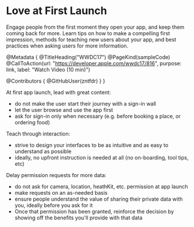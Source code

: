 # Love at First Launch

Engage people from the first moment they open your app, and keep them coming back for more. Learn tips on how to make a compelling first impression, methods for teaching new users about your app, and best practices when asking users for more information.

@Metadata {
   @TitleHeading("WWDC17")
   @PageKind(sampleCode)
   @CallToAction(url: "https://developer.apple.com/wwdc17/816", purpose: link, label: "Watch Video (10 min)")

   @Contributors {
      @GitHubUser(zntfdr)
   }
}



At first app launch, lead with great content:

- do not make the user start their journey with a sign-in wall
- let the user browse and use the app first
- ask for sign-in only when necessary (e.g. before booking a place, or ordering food)

Teach through interaction:

- strive to design your interfaces to be as intuitive and as easy to understand as possible
- ideally, no upfront instruction is needed at all (no on-boarding, tool tips, etc)

Delay permission requests for more data:

- do not ask for camera, location, heathKit, etc. permission at app launch
- make requests on an as-needed basis
- ensure people understand the value of sharing their private data with you, ideally before you ask for it
- Once that permission has been granted, reinforce the decision by showing off the benefits you'll provide with that data
